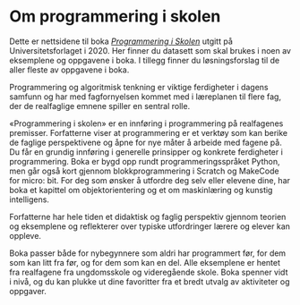 # Om programmering i skolen 

Dette er nettsidene til boka [_Programmering i Skolen_](https://www.universitetsforlaget.no/programmering-i-skolen-1) utgitt på Universitetsforlaget i 2020. Her finner du datasett som skal brukes i noen av eksemplene og oppgavene i boka. I tillegg finner du løsningsforslag til de aller fleste av oppgavene i boka. 

Programmering og algoritmisk tenkning er viktige ferdigheter i dagens samfunn og har med fagfornyelsen kommet med i læreplanen til flere fag, der de realfaglige emnene spiller en sentral rolle.

«Programmering i skolen» er en innføring i programmering på realfagenes premisser. Forfatterne viser at programmering er et verktøy som kan berike de faglige perspektivene og åpne for nye måter å arbeide med fagene på.
Du får en grundig innføring i generelle prinsipper og konkrete ferdigheter i programmering. Boka er bygd opp rundt programmeringsspråket Python, men går også kort gjennom blokkprogrammering i Scratch og MakeCode for micro: bit. For deg som ønsker å utfordre deg selv eller elevene dine, har boka et kapittel om objektorientering og et om maskinlæring og kunstig intelligens.

Forfatterne har hele tiden et didaktisk og faglig perspektiv gjennom teorien og eksemplene og reflekterer over typiske utfordringer lærere og elever kan oppleve.

Boka passer både for nybegynnere som aldri har programmert før, for dem som kan litt fra før, og for dem som kan en del. Alle eksemplene er hentet fra realfagene fra ungdomsskole og videregående skole. Boka spenner vidt i nivå, og du kan plukke ut dine favoritter fra et bredt utvalg av aktiviteter og oppgaver.
